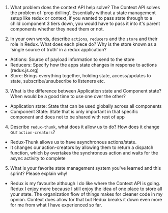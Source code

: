 1. What problem does the context API help solve?
   The Context API solves the problem of 'prop drilling'. Essentially without a state management setup like redux or context, if you wanted to pass state through to a child component 3 tiers down, you would have to pass it into it's parent components whether they need them or not.

2. In your own words, describe `actions`, `reducers` and the `store` and their role in Redux. What does each piece do? Why is the store known as a 'single source of truth' in a redux application?

- Actions: Source of payload information to send to the store
- Reducers: Specify how the apps state changes in response to actions (redux.js.org)
- Store: Brings everything together, holding state, access/updates to state, subscribe/unsubscribe to listeners etc.

3. What is the difference between Application state and Component state? When would be a good time to use one over the other?

- Application state: State that can be used globally across all components
- Component State: State that is only important in that specific component and does not to be shared with rest of app

4. Describe `redux-thunk`, what does it allow us to do? How does it change our `action-creators`?

- Redux-Thunk allows us to have asynchronous actions/state.
- It changes our action-creators by allowing them to return a dispatch function, which by overtakes the synchronous action and waits for the async activity to complete

5. What is your favorite state management system you've learned and this sprint? Please explain why!

- Redux is my favourite although I do like where the Context API is going. Redux I enjoy more because I still enjoy the idea of one place to store all your state. The organization flow of things makes for cleaner code in my opnion. Context does allow for that but Redux breaks it down even more for me from what I have experienced so far.
